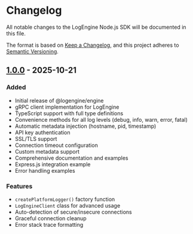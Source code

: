# Changelog

All notable changes to the LogEngine Node.js SDK will be documented in this file.

The format is based on [Keep a Changelog](https://keepachangelog.com/en/1.0.0/),
and this project adheres to [Semantic Versioning](https://semver.org/spec/v2.0.0.html).

## [1.0.0] - 2025-10-21

### Added
- Initial release of @logengine/engine
- gRPC client implementation for LogEngine
- TypeScript support with full type definitions
- Convenience methods for all log levels (debug, info, warn, error, fatal)
- Automatic metadata injection (hostname, pid, timestamp)
- API key authentication
- SSL/TLS support
- Connection timeout configuration
- Custom metadata support
- Comprehensive documentation and examples
- Express.js integration example
- Error handling examples

### Features
- `createPlatformLogger()` factory function
- `LogEngineClient` class for advanced usage
- Auto-detection of secure/insecure connections
- Graceful connection cleanup
- Error stack trace formatting

[1.0.0]: https://github.com/log-engine/logengine/releases/tag/v1.0.0
